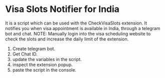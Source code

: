 # Visa Slots Notifier for India
It is a script which can be used with the CheckVisaSlots extension. It notifies you when visa appointment is available in India, through a telegram bot and chat.
NOTE: Manually login into the visa scheduling website to check the slots and increase the daily limit of the extension.

1. Create telegram bot.
2. Get Chat ID.
3. update the variables in the script.
4. inspect the extension popup.
5. paste the script in the console.
